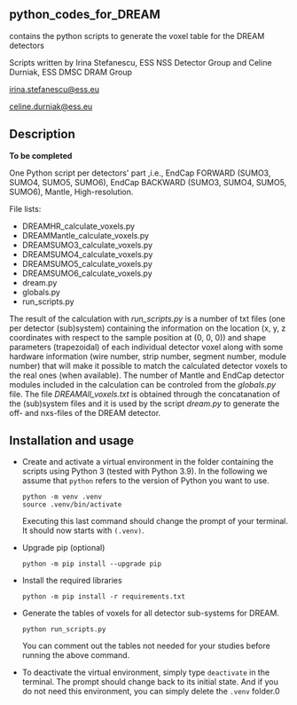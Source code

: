 ## python_codes_for_DREAM
contains the python scripts to generate the voxel table for the DREAM detectors

Scripts written by Irina Stefanescu, ESS NSS Detector Group and Celine Durniak, ESS DMSC DRAM Group

irina.stefanescu@ess.eu

celine.durniak@ess.eu

## Description

**To be completed**

One Python script per detectors' part ,i.e., EndCap FORWARD (SUMO3, SUMO4, SUMO5, SUMO6), EndCap BACKWARD (SUMO3, SUMO4, SUMO5, SUMO6), Mantle, High-resolution.  

File lists:

- DREAMHR_calculate_voxels.py
- DREAMMantle_calculate_voxels.py
- DREAMSUMO3_calculate_voxels.py
- DREAMSUMO4_calculate_voxels.py
- DREAMSUMO5_calculate_voxels.py
- DREAMSUMO6_calculate_voxels.py
- dream.py
- globals.py 
- run_scripts.py

The result of the calculation with *run_scripts.py* is a number of txt files (one per detector (sub)system) containing the information on the location (x, y, z coordinates with respect to the sample position at (0, 0, 0)) and shape parameters (trapezoidal) of each individual detector voxel along with some hardware information (wire number, strip number, segment number, module number) that will make it possible to match the calculated detector voxels to the real ones (when available). The number of Mantle and EndCap detector modules included in the calculation can be controled from the *globals.py* file. The file *DREAMAll_voxels.txt* is obtained through the concatanation of the (sub)system files and it is used by the script *dream.py* to generate the off- and nxs-files of the DREAM detector. 

## Installation and usage

- Create and activate a virtual environment in the folder containing the scripts using Python 3 
  (tested with Python 3.9). In the following we assume that `python` refers to the version of 
  Python you want to use.

   ```
   python -m venv .venv
   source .venv/bin/activate
   ```
   Executing this last command should change the prompt of your terminal. It should now starts with `(.venv)`. 

- Upgrade pip (optional)

  ```
  python -m pip install --upgrade pip
  ```

- Install the required libraries

  ```
  python -m pip install -r requirements.txt
  ```

- Generate the tables of voxels for all detector sub-systems for DREAM.

  ```
  python run_scripts.py
  ```
  You can comment out the tables not needed for your studies before running the above command.
  
- To deactivate the virtual environment, simply type `deactivate` in the terminal. The prompt should change back to 
  its initial state. And if you do not need this environment, you can simply delete the `.venv` folder.0
